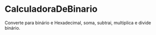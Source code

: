 # CalculadoraDeBinario
Converte para binário e Hexadecimal, soma, subtrai, multiplica e divide binário.
